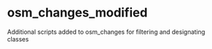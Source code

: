 # osm_changes_modified
Additional scripts added to osm_changes for filtering and designating classes
